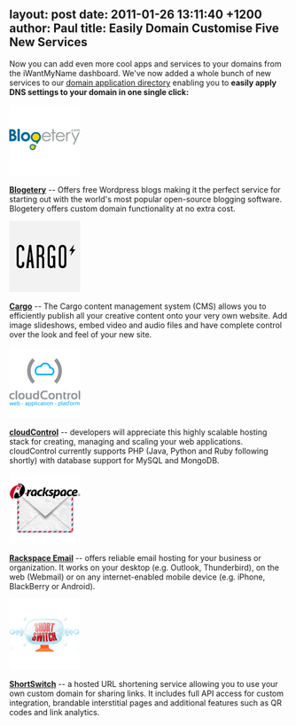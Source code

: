 layout: post
date: 2011-01-26 13:11:40 +1200
author: Paul
title: Easily Domain Customise Five New Services
----

Now you can add even more cool apps and services to your domains from the iWantMyName dashboard. We've now added a whole bunch of new services to our [domain application directory](https://iwantmyname.co.nz/services) enabling you to **easily apply DNS settings to your domain in one single click:**

[![logo-blog-blogetery.png](/media/2011-01-26-logo-blog-blogetery.png)](https://iwantmyname.co.nz/services/blog-hosting/free-custom-domain-wordpress)

**[Blogetery](https://iwantmyname.co.nz/services/blog-hosting/free-custom-domain-wordpress)** -- Offers free Wordpress blogs making it the perfect service for starting out with the world's most popular open-source blogging software. Blogetery offers custom domain functionality at no extra cost.

[![logo-portfolio-cargo-collective.png](/media/2011-01-26-logo-portfolio-cargo-collective.png)](https://iwantmyname.co.nz/services/portfolio-hosting/cargo-custom-domain)

**[Cargo](https://iwantmyname.co.nz/services/portfolio-hosting/cargo-custom-domain)** -- The Cargo content management system (CMS) allows you to efficiently publish all your creative content onto your very own website. Add image slideshows, embed video and audio files and have complete control over the look and feel of your new site.

[![logo-developer-cloudcontrol.png](/media/2011-01-26-logo-developer-cloudcontrol.png)](https://iwantmyname.co.nz/services/developer/cloudcontrol-register-custom-domain)

**[cloudControl](https://iwantmyname.co.nz/services/developer/cloudcontrol-register-custom-domain)** -- developers will appreciate this highly scalable hosting stack for creating, managing and scaling your web applications. cloudControl currently supports PHP (Java, Python and Ruby following shortly) with database support for MySQL and MongoDB.

[![logo-email-rackspace-apps.png](/media/2011-01-26-logo-email-rackspace-apps.png)](https://iwantmyname.co.nz/services/email-hosting/rackspace-apps)

**[Rackspace Email](https://iwantmyname.co.nz/services/email-hosting/rackspace-apps)** -- offers reliable email hosting for your business or organization. It works on your desktop (e.g. Outlook, Thunderbird), on the web (Webmail) or on any internet-enabled mobile device (e.g. iPhone, BlackBerry or Android).

[![logo-url-shortener-shortswitch.png](/media/2011-01-26-logo-url-shortener-shortswitch.png)](https://iwantmyname.co.nz/services/url-shortener/shortswitch-whitelabel-custom-domain)

**[ShortSwitch](https://iwantmyname.co.nz/services/url-shortener/shortswitch-whitelabel-custom-domain)** -- a hosted URL shortening service allowing you to use your own custom domain for sharing links. It includes full API access for custom integration, brandable interstitial pages and additional features such as QR codes and link analytics.
